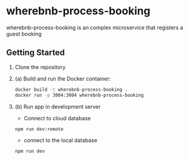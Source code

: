 # wherebnb-process-booking
wherebnb-process-booking is an complex microservice that registers a guest booking 

## Getting Started
1. Clone the repository

2. (a) Build and run the Docker container: 
    ```sh
    docker build -t wherebnb-process-booking .
    docker run -p 3004:3004 wherebnb-process-booking
    ```
2. (b) Run app in development server
    - Connect to cloud database
   
    ```sh
    npm run dev:remote 
    ```
    
    - connect to the local database
    ```sh
    npm run dev 
    ```